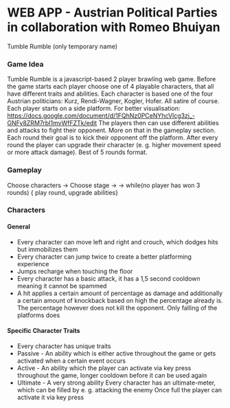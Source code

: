 # WEB APP - Austrian Political Parties in collaboration with Romeo Bhuiyan
Tumble Rumble (only temporary name)


### Game Idea ### 
Tumble Rumble is a javascript-based 2 player brawling web game.
Before the game starts each player choose one of 4 playable characters, that all have different traits and abilities. 
Each character is based one of the four Austrian politicians: Kurz, Rendi-Wagner, Kogler, Hofer. All satire of course.
Each player starts on a side platform. For better visualisation:
https://docs.google.com/document/d/1FQhNz0PCeNYhcVlcg3zj_-GNFy8ZRM7rbI1mvWfFZTk/edit
The players then can use different abilities and attacks to fight their opponent. More on that in the gameplay section. Each round their goal is to kick their opponent off the platform. After every round the player can upgrade their character (e. g. higher movement speed or more attack damage). Best of 5 rounds format.

### Gameplay ###
Choose characters -> Choose stage ->
-> while(no player has won 3 rounds) { play round, upgrade abilities}

### Characters ###
#### General ####
* Every character can move left and right and crouch, which dodges hits but immobilizes them
* Every character can jump twice to create a better platforming experience
* Jumps recharge when touching the floor
* Every character has a basic attack, it has a 1,5 second cooldown meaning it cannot be spammed
* A hit applies a certain amount of percentage as damage and additionally a certain amount of knockback based on high the percentage already is. The percentage however does not kill the opponent. Only falling of the platforms does


#### Specific Character Traits ####
* Every character has unique traits
* Passive - An ability which is either active throughout the game or gets activated when a certain event occurs
* Active - An ability which the player can activate via key press throughout the game, longer cooldown before it can be used again
* Ultimate - A very strong ability
Every character has an ultimate-meter, which can be filled by e. g. attacking the enemy
Once full the player can activate it via key press

